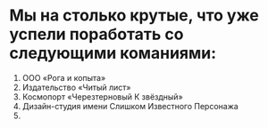 # Мы на столько крутые, что уже успели поработать со следующими команиями:

1. ООО «Рога и копыта»
2. Издательство «Читый лист»
3. Космопорт «Черезтерновый К звёздный»
4. Дизайн-студия имени Слишком Известного Персонажа
5. 